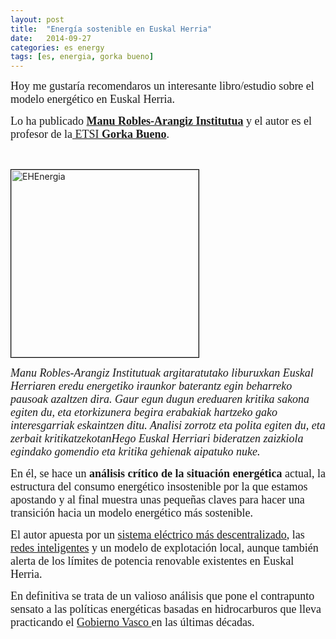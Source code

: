 ```yaml
---
layout: post
title:  "Energía sostenible en Euskal Herria"
date:   2014-09-27
categories: es energy
tags: [es, energia, gorka bueno]
---
```

<span style="font-family:Ubuntu Light;"><span style="font-size:large;">Hoy me gustaría recomendaros un interesante libro/estudio sobre el modelo energético en Euskal Herria.</span></span>

<span style="font-family:Ubuntu Light;"><span style="font-size:large;">Lo ha publicado <strong><a title="Manu Robles Arangiz Fundazioa" href="http://www.mrafundazioa.org/es">Manu Robles-Arangiz Institutua</a></strong> y el autor es el profesor de la<a title="ETSI" href="http://www.ingeniaritza-bilbao.ehu.es/p224-home/es/" target="_blank"> ETSI </a><strong><a title="Gorka Bueno" href="https://docs.google.com/viewer?url=http%3A%2F%2Fwww.mrafundazioa.org%2Fes%2Fcentro-de-documentacion%2Fmedioambiente%2Fhacia-un-modelo-energetico-sostenible-para-euskal-herria%2Fat_download%2Ffile&amp;docid=e23a5c5eca6050c5c8a62b7ce797740d&amp;a=bi&amp;pagenumber=3&amp;w=598">Gorka Bueno</a></strong>. </span></span>

&nbsp;

<a href="http://www.mrafundazioa.org/es/centro-de-documentacion/medioambiente/hacia-un-modelo-energetico-sostenible-para-euskal-herria"><img class="aligncenter wp-image-1549 size-medium" style="border:1px solid #000000;" src="http://izaroblog.files.wordpress.com/2014/09/ehenergia.png?w=300" alt="EHEnergia" width="300" height="300" /></a>

<!--more-->

<span style="font-family:Ubuntu Light;"><span style="font-size:large;"><i>Manu Robles-Arangiz Institutuak argitaratutako liburuxkan Euskal Herriaren eredu energetiko iraunkor baterantz egin beharreko pausoak azaltzen dira. Gaur egun dugun ereduaren kritika sakona egiten du, eta etorkizunera begira erabakiak hartzeko gako interesgarriak eskaintzen ditu. Analisi zorrotz eta polita egiten du, eta zerbait kritikatzekotanHego Euskal Herriari bideratzen zaizkiola egindako gomendio eta kritika gehienak aipatuko nuke. </i></span></span>

<span style="font-family:Ubuntu Light;"><span style="font-size:large;">En él, se hace un <strong>análisis crítico de la situación energética</strong> actual, la estructura del consumo energético insostenible por la que estamos apostando y al final muestra unas pequeñas claves para hacer una transición hacia un modelo energético más sostenible. </span></span>

<span style="font-family:Ubuntu Light;"><span style="font-size:large;">El autor apuesta por un <a title="Generación distribuida" href="http://es.wikipedia.org/wiki/Generaci%C3%B3n_distribuida" target="_blank">sistema eléctrico más descentralizado</a>, las<a title="Smart-Grid" href="http://es.wikipedia.org/wiki/Red_el%C3%A9ctrica_inteligente" target="_blank"> redes inteligentes</a> y un modelo de explotación local, aunque también alerta de los límites de potencia renovable existentes en Euskal Herria. </span></span>

<span style="font-family:Ubuntu Light;"><span style="font-size:large;">En definitiva se trata de un valioso análisis que pone el contrapunto sensato a las políticas energéticas basadas en hidrocarburos que lleva practicando el <a title="EVE" href="http://www.eve.es/Planificacion-energetica-e-infraestructuras/Estrategia-E2020.aspx" target="_blank">Gobierno Vasco </a>en las últimas décadas. </span></span>
